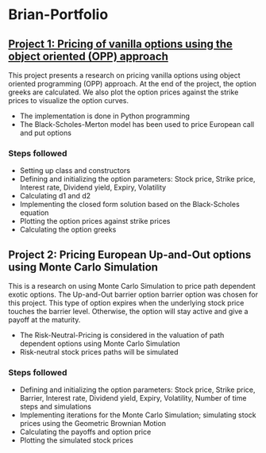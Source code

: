 # Brian-Portfolio
## [Project 1: Pricing of vanilla options using the object oriented (OPP) approach](https://github.com/BrianSylvesterOkusi/Pricing-of-vanilla-options-using-the-object-oriented-approach)
This project presents a research on pricing vanilla options using object oriented programming (OPP) approach.
At the end of the project, the option greeks are calculated. We also plot the option prices against the strike prices to visualize the option curves.
* The implementation is done in Python programming
* The Black-Scholes-Merton model has been used to price European call and put options
### Steps followed
 * Setting up class and constructors
 * Defining and initializing the option parameters: Stock price, Strike price, Interest rate, Dividend yield, Expiry, Volatility
 * Calculating d1 and d2
 * Implementing the closed form solution based on the Black-Scholes equation
 * Plotting the option prices against strike prices
 * Calculating the option greeks
 
## Project 2: Pricing European Up-and-Out options using Monte Carlo Simulation
This is a research on using Monte Carlo Simulation to price path dependent exotic options. 
The Up-and-Out barrier option barrier option was chosen for this project.
This type of option expires when the underlying stock price touches the barrier level. Otherwise, the option will stay active and give a payoff at the maturity.
  * The Risk-Neutral-Pricing is considered in the valuation of path dependent options using Monte Carlo Simulation
  * Risk-neutral stock prices paths will be simulated 
### Steps followed
  * Defining and initializing the option parameters: Stock price, Strike price, Barrier, Interest rate, Dividend yield, Expiry, Volatility, Number of time steps and   simulations
  * Implementing iterations for the Monte Carlo Simulation; simulating stock prices using the Geometric Brownian Motion
  * Calculating the payoffs and option price
  * Plotting the simulated stock prices
